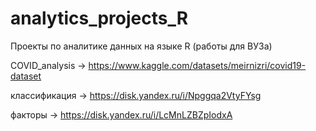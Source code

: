 # analytics_projects_R
Проекты по аналитике данных на языке R (работы для ВУЗа)

COVID_analysis -> https://www.kaggle.com/datasets/meirnizri/covid19-dataset

классификация -> https://disk.yandex.ru/i/Npggqa2VtyFYsg

факторы -> https://disk.yandex.ru/i/LcMnLZBZpIodxA
